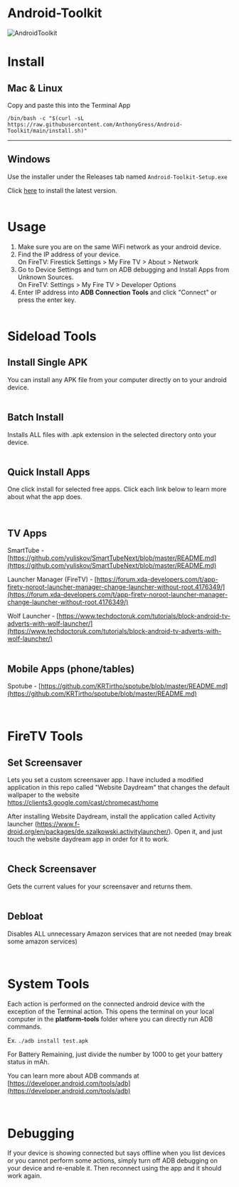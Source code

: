 # Android-Toolkit

![AndroidToolkit](https://github.com/AnthonyGress/Android-Toolkit/assets/70029654/290f4fd7-083d-4fb4-a343-462f09f59a5a)

# Install

## Mac & Linux

Copy and paste this into the Terminal App

```
/bin/bash -c "$(curl -sL https://raw.githubusercontent.com/AnthonyGress/Android-Toolkit/main/install.sh)"
```
---

## Windows

Use the installer under the Releases tab named `Android-Toolkit-Setup.exe`

Click [here](https://github.com/anthonygress/Android-Toolkit/releases/latest/download/Android-toolkit-setup.exe) to install the latest version.
<br><br>

# Usage

1. Make sure you are on the same WiFi network as your android device. 
2. Find the IP address of your device.  
On FireTV: Firestick Settings > My Fire TV > About > Network
3. Go to Device Settings and turn on ADB debugging and Install Apps from Unknown Sources.  
    On FireTV: Settings > My Fire TV > Developer Options
4. Enter IP address into __ADB Connection Tools__ and click "Connect" or press the enter key.
<br><br>

# Sideload Tools

## Install Single APK

You can install any APK file from your computer directly on to your android device.
<br><br>

## Batch Install
Installs ALL files with .apk extension in the selected directory onto your device.
<br><br>

## Quick Install Apps
One click install for selected free apps. Click each link below to learn more about what the app does.

<br>

## TV Apps

SmartTube - [https://github.com/yuliskov/SmartTubeNext/blob/master/README.md](https://github.com/yuliskov/SmartTubeNext/blob/master/README.md)  
  
Launcher Manager (FireTV) - [https://forum.xda-developers.com/t/app-firetv-noroot-launcher-manager-change-launcher-without-root.4176349/](https://forum.xda-developers.com/t/app-firetv-noroot-launcher-manager-change-launcher-without-root.4176349/)  
  
Wolf Launcher - [https://www.techdoctoruk.com/tutorials/block-android-tv-adverts-with-wolf-launcher/](https://www.techdoctoruk.com/tutorials/block-android-tv-adverts-with-wolf-launcher/)  
<br>

## Mobile Apps (phone/tables)
Spotube - [https://github.com/KRTirtho/spotube/blob/master/README.md](https://github.com/KRTirtho/spotube/blob/master/README.md) 

<!-- Revanced - [https://revanced.app/](https://revanced.app/)  -->

<br> 

# FireTV Tools

## Set Screensaver
Lets you set a custom screensaver app. I have included a modified application in this repo called "Website Daydream" that changes the default wallpaper to the website https://clients3.google.com/cast/chromecast/home
  
After installing Website Daydream, install the application called Activity launcher (https://www.f-droid.org/en/packages/de.szalkowski.activitylauncher/). Open it, and just touch the website daydream app in order for it to work.
<br><br>

  
## Check Screensaver
Gets the current values for your screensaver and returns them.
<br><br>

  
## Debloat
Disables ALL unnecessary Amazon services that are not needed (may break some amazon services)

<br>

# System Tools

Each action is performed on the connected android device with the exception of the Terminal action. This opens the terminal on your local computer in the __platform-tools__ folder where you can directly run ADB commands.  
  
Ex. `./adb install test.apk`  
  
For Battery Remaining, just divide the number by 1000 to get your battery status in mAh.

You can learn more about ADB commands at [https://developer.android.com/tools/adb](https://developer.android.com/tools/adb)

<br>

# Debugging

If your device is showing connected but says offline when you list devices or you cannot perform some actions, simply turn off ADB debugging on your device and re-enable it. Then reconnect using the app and it should work again.
